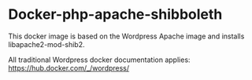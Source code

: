 # Docker-php-apache-shibboleth
This docker image is based on the Wordpress Apache image and installs libapache2-mod-shib2.

All traditional Wordpress docker documentation applies: https://hub.docker.com/_/wordpress/
